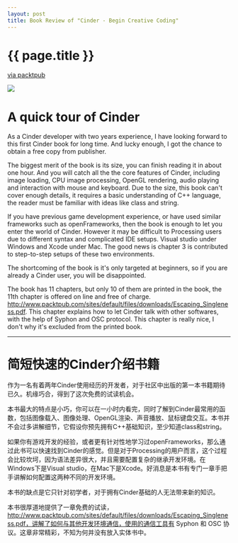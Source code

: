 ```yaml
---
layout: post
title: Book Review of "Cinder - Begin Creative Coding"
---
```


{{ page.title }}
================

[via packtpub](http://www.packtpub.com/begin-creative-coding-with-cinder/book)

![](http://ec4.images-amazon.com/images/I/51H8aM1wZTL._SL500_.jpg)

# A quick tour of Cinder #

As a Cinder developer with two years experience, I have looking forward to this first Cinder book for long time. And lucky enough, I got the chance to obtain a free copy from publisher.

The biggest merit of the book is its size, you can finish reading it in about one hour. And you will catch all the the core
features of Cinder, including image loading, CPU image processing, OpenGL rendering, audio playing and interaction with mouse and keyboard. Due to the size, this book can't cover enough details, it requires a basic understanding of C++ language, the reader must be familiar with ideas like class and string.

If you have previous game development experience, or have used similar frameworks such as openFrameworks, then the book is enough to let you enter the world of Cinder. However it may be difficult to Processing users due to different syntax and complicated IDE setups. Visual studio under Windows and Xcode under Mac. The good news is chapter 3 is contributed to step-to-step setups of these two environments.

The shortcoming of the book is it's only targeted at beginners, so if you are already a Cinder user, you will be disappointed.

The book has 11 chapters, but only 10 of them are printed in the book, the 11th chapter is offered on line and free of charge. http://www.packtpub.com/sites/default/files/downloads/Escaping_Singleness.pdf. This chapter explains how to let Cinder talk with other softwares, with the help of Syphon and OSC protocol. This chapter is really nice, I don't why it's excluded from the printed book.

------------
# 简短快速的Cinder介绍书籍 #

作为一名有着两年Cinder使用经历的开发者，对于社区中出版的第一本书籍期待已久。机缘巧合，得到了这次免费的试读机会。

本书最大的特点是小巧，你可以在一小时内看完，同时了解到Cinder最常用的函数，包括图像载入、图像处理、OpenGL渲染、声音播放、鼠标键盘交互。本书并不会过多讲解细节，它假设你预先拥有C++基础知识，至少知道class和string。

如果你有游戏开发的经验，或者更有针对性地学习过openFrameworks，那么通过此书可以快速找到Cinder的感觉。但是对于Processing的用户而言，这个过程会比较坎坷，因为语法差异很大，并且需要配置复杂的继承开发环境。在Windows下是Visual studio，在Mac下是Xcode。好消息是本书有专门一章手把手讲解如何配置这两种不同的开发环境。

本书的缺点是它只针对初学者，对于拥有Cinder基础的人无法带来新的知识。

本书很厚道地提供了一章免费的试读，http://www.packtpub.com/sites/default/files/downloads/Escaping_Singleness.pdf，讲解了如何与其他开发环境通信，使用的通信工具有 Syphon 和 OSC 协议。这章非常精彩，不知为何并没有放入实体书中。